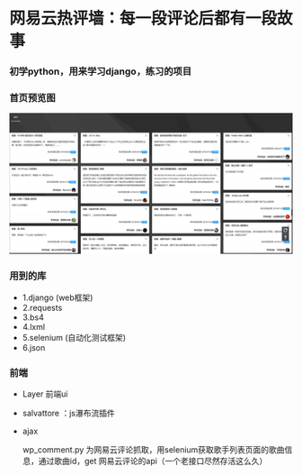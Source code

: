 网易云热评墙：每一段评论后都有一段故事
=====

### 初学python，用来学习django，练习的项目

### 首页预览图
![](https://github.com/free-quan/wangyiyun/blob/master/static/images/index.png)

### 用到的库
* 1.django  (web框架)<br/>
* 2.requests  <br/>
* 3.bs4<br/>
* 4.lxml<br/>
* 5.selenium  (自动化测试框架)<br/>
* 6.json<br/>
### 前端
* Layer 前端ui </br>
* salvattore ：js瀑布流插件</br>
* ajax  </br>


    wp_comment.py 为网易云评论抓取，用selenium获取歌手列表页面的歌曲信息，通过歌曲id，get 网易云评论的api（一个老接口尽然存活这么久）
